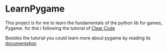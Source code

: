 # LearnPygame
This project is for me to learn the fundamentals of the python lib for games, Pygame. for this i following the tutorial of <a href="https://www.youtube.com/watch?v=AY9MnQ4x3zk&t=7945s">Clear Code</a>

Besides the tutorial you could learn more about pygame by reading its <a href="https://www.pygame.org/docs/">documentation</a>